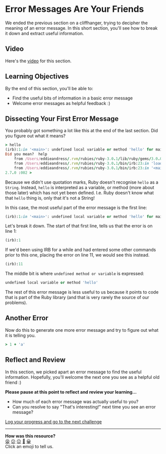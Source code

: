 # Error Messages Are Your Friends

We ended the previous section on a cliffhanger, trying to decipher the meaning of an error message. In this short section, you'll see how to break it down and extract useful information.

## Video

Here's the [video](https://youtu.be/INpNa92IUrU) for this section.
## Learning Objectives

By the end of this section, you'll be able to:

- Find the useful bits of information in a basic error message
- Welcome error messages as helpful feedback :)

## Dissecting Your First Error Message

You probably got something a lot like this at the end of the last section. Did you figure out what it means?

```ruby
> hello
(irb):1:in '<main>': undefined local variable or method 'hello' for main:Object (NameError)
Did you mean?  help
	from /Users/eddieandress/.rvm/rubies/ruby-3.0.1/lib/ruby/gems/3.0.0/gems/irb-1.3.5/exe/irb:11:in '<top (required)>'
	from /Users/eddieandress/.rvm/rubies/ruby-3.0.1/bin/irb:23:in 'load'
	from /Users/eddieandress/.rvm/rubies/ruby-3.0.1/bin/irb:23:in '<main>'
2.7.0 :002 >
```

Because we didn't use quotation marks, Ruby doesn't recognise `hello` as a `String`. Instead, `hello` is interpreted as a variable, or method (more about those later) which has not yet been defined. I.e. Ruby doesn't know what that `hello` thing is, only that it's not a String!

In this case, the most useful part of the error message is the first line:

```ruby
(irb):1:in '<main>': undefined local variable or method 'hello' for main:Object (NameError)
```

Let's break it down. The start of that first line, tells us that the error is on line 1:

```ruby
(irb):1
```

If we'd been using IRB for a while and had entered some other commands prior to this one, placing the error on line 11, we would see this instead.

```ruby
(irb):11
```

The middle bit is where `undefined method or variable` is expressed:

```ruby
undefined local variable or method 'hello'
```

The rest of this error message is less useful to us because it points to code that is part of the Ruby library (and that is very rarely the source of our problems).

## Another Error

Now do this to generate one more error message and try to figure out what it is telling you.

```ruby
> 1 + 'a'
```
## Reflect and Review

In this section, we picked apart an error message to find the useful information. Hopefully, you'll welcome the next one you see as a helpful old friend :)

**Please pause at this point to reflect and review your learning...**

- How much of each error message was actually useful to you?
- Can you resolve to say "That's interesting!" next time you see an error message?


[Log your progress and go to the next challenge](https://makers-event-logger.herokuapp.com/?event=02_error_messages.md&redirect=chapter1/03_beyond_concatenation.md)

<!-- BEGIN GENERATED SECTION DO NOT EDIT -->

---

**How was this resource?**  
[😫](https://airtable.com/shrUJ3t7KLMqVRFKR?prefill_Repository=makersacademy/ruby_foundations&prefill_File=chapter1/02_error_messages.md&prefill_Sentiment=😫) [😕](https://airtable.com/shrUJ3t7KLMqVRFKR?prefill_Repository=makersacademy/ruby_foundations&prefill_File=chapter1/02_error_messages.md&prefill_Sentiment=😕) [😐](https://airtable.com/shrUJ3t7KLMqVRFKR?prefill_Repository=makersacademy/ruby_foundations&prefill_File=chapter1/02_error_messages.md&prefill_Sentiment=😐) [🙂](https://airtable.com/shrUJ3t7KLMqVRFKR?prefill_Repository=makersacademy/ruby_foundations&prefill_File=chapter1/02_error_messages.md&prefill_Sentiment=🙂) [😀](https://airtable.com/shrUJ3t7KLMqVRFKR?prefill_Repository=makersacademy/ruby_foundations&prefill_File=chapter1/02_error_messages.md&prefill_Sentiment=😀)  
Click an emoji to tell us.

<!-- END GENERATED SECTION DO NOT EDIT -->
